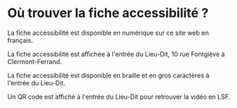 # Où trouver la fiche accessibilité ?

La fiche accessibilité est disponible en numérique sur ce site web en français.

<!-- La fiche accessibilité est disponible sur ce site web en vidéo Langue des signes française (LSF). -->
<!-- La fiche accessibilité est disponible en numérique sur ce site web en [autres langues]. -->

La fiche accessibilité est affichée à l'entrée du Lieu-Dit, 10 rue Fontgiève à Clermont-Ferrand.

La fiche accessibilité est disponible en braille et en gros caractères à l'entrée du Lieu-Dit.

Un QR code est affiché à l'entrée du Lieu-Dit pour retrouver la vidéo en LSF.
<!-- 
Vous pouvez aussi télécharger [la fiche Accessibilité au format PDF](). 

Vous pouvez aussi télécharger [l'ensemble de ce site web au format PDF](). -->
